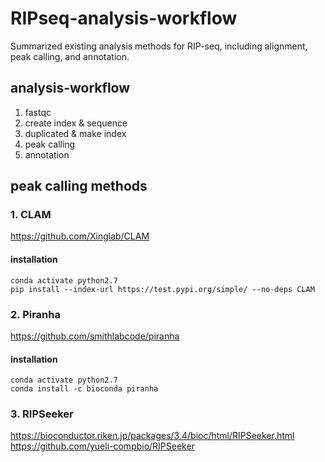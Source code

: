 # RIPseq-analysis-workflow
Summarized existing analysis methods for RIP-seq, including alignment, peak calling, and annotation.

<a id='section1'></a>
## analysis-workflow
1. fastqc
2. create index & sequence
3. duplicated & make index
4. peak calling
5. annotation

<a id='section1'></a>
## peak calling methods

### 1. CLAM
https://github.com/Xinglab/CLAM

#### installation
```
conda activate python2.7
pip install --index-url https://test.pypi.org/simple/ --no-deps CLAM
```

### 2. Piranha
https://github.com/smithlabcode/piranha

#### installation
```
conda activate python2.7
conda install -c bioconda piranha
```
### 3. RIPSeeker
https://bioconductor.riken.jp/packages/3.4/bioc/html/RIPSeeker.html
https://github.com/yueli-compbio/RIPSeeker
